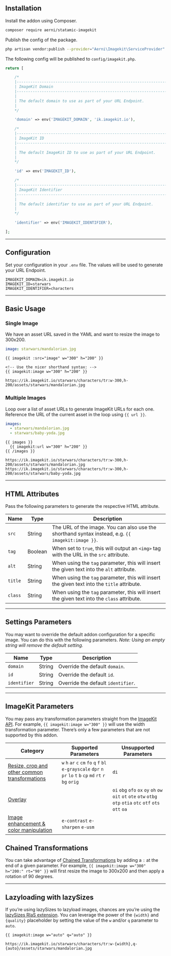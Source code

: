 ## Installation
Install the addon using Composer.

```bash
composer require aerni/statamic-imagekit
```

Publish the config of the package.

```bash
php artisan vendor:publish --provider="Aerni\Imagekit\ServiceProvider"
```

The following config will be published to `config/imagekit.php`.

```php
return [

    /*
    |--------------------------------------------------------------------------
    | ImageKit Domain
    |--------------------------------------------------------------------------
    |
    | The default domain to use as part of your URL Endpoint.
    |
    */

    'domain' => env('IMAGEKIT_DOMAIN', 'ik.imagekit.io'),

    /*
    |--------------------------------------------------------------------------
    | ImageKit ID
    |--------------------------------------------------------------------------
    |
    | The default ImageKit ID to use as part of your URL Endpoint.
    |
    */

    'id' => env('IMAGEKIT_ID'),

    /*
    |--------------------------------------------------------------------------
    | ImageKit Identifier
    |--------------------------------------------------------------------------
    |
    | The default identifier to use as part of your URL Endpoint.
    |
    */

    'identifier' => env('IMAGEKIT_IDENTIFIER'),

];
```

***

## Configuration
Set your configuration in your `.env` file. The values will be used to generate your URL Endpoint.

```env
IMAGEKIT_DOMAIN=ik.imagekit.io
IMAGEKIT_ID=starwars
IMAGEKIT_IDENTIFIER=characters
```

***

## Basic Usage

### Single Image
We have an asset URL saved in the YAML and want to resize the image to 300x200.

```yaml
image: starwars/mandalorian.jpg
```

```template
{{ imagekit :src="image" w="300" h="200" }}

<!-- Use the nicer shorthand syntax: -->
{{ imagekit:image w="300" h="200" }}
```

```output
https://ik.imagekit.io/starwars/characters/tr:w-300,h-200/assets/starwars/mandalorian.jpg
```

### Multiple Images
Loop over a list of asset URLs to generate ImageKit URLs for each one. Reference the URL of the current asset in the loop using `{{ url }}`.

```yaml
images:
  - starwars/mandalorian.jpg
  - starwars/baby-yoda.jpg
```

```template
{{ images }}
  {{ imagekit:url w="300" h="200" }}
{{ /images }}
```

```output
https://ik.imagekit.io/starwars/characters/tr:w-300,h-200/assets/starwars/mandalorian.jpg
https://ik.imagekit.io/starwars/characters/tr:w-300,h-200/assets/starwars/baby-yoda.jpg
```

***

## HTML Attributes
Pass the following parameters to generate the respective HTML attribute.

| Name | Type | Description |
|------|------|-------------|
| `src` | String | The URL of the image. You can also use the shorthand syntax instead, e.g. `{{ imagekit:image }}`. |
| `tag` | Boolean | When set to `true`, this will output an `<img>` tag with the URL in the `src` attribute. |
| `alt` | String | When using the `tag` parameter, this will insert the given text into the `alt` attribute. |
| `title` | String | When using the `tag` parameter, this will insert the given text into the `title` attribute. |
| `class` | String | When using the `tag` parameter, this will insert the given text into the `class` attribute. |

***

## Settings Parameters
You may want to override the default addon configuration for a specific image. You can do this with the following parameters. *Note: Using an empty string will remove the default setting.*

| Name | Type | Description |
|------|------|-------------|
| `domain` | String | Override the default `domain`. |
| `id` | String | Override the default `id`. |
| `identifier` | String | Override the default `identifier`. |

***

## ImageKit Parameters
You may pass any transformation parameters straight from the [ImageKit API](https://docs.imagekit.io/features/image-transformations). For example, `{{ imagekit:image w="300" }}` will use the width transformation parameter. There’s only a few parameters that are not supported by this addon.

| Category | Supported Parameters | Unsupported Parameters |
|----------|----------------------|------------------------|
| [Resize, crop and other common transformations](https://docs.imagekit.io/features/image-transformations/resize-crop-and-other-transformations) | `w` `h` `ar` `c` `cm` `fo` `q` `f` `bl` `e-grayscale` `dpr` `n` `pr` `lo` `t` `b` `cp` `md` `rt` `r` `bg` `orig` | `di` |
| [Overlay](https://docs.imagekit.io/features/image-transformations/overlay) | | `oi` `obg` `ofo` `ox` `oy` `oh` `ow` `oit` `ot` `ote` `otw` `otbg` `otp` `otia` `otc` `otf` `ots` `ott` `oa` |
| [Image enhancement & color manipulation](https://docs.imagekit.io/features/image-transformations/image-enhancement-and-color-manipulation) | `e-contrast` `e-sharpen` `e-usm` | |

## Chained Transformations
You can take advantage of [Chained Transformations](https://docs.imagekit.io/features/image-transformations/chained-transformations) by adding a `:` at the end of a given parameter. For example, `{{ imagekit:image w="300" h="200:" rt="90" }}` will first resize the image to 300x200 and then apply a rotation of 90 degrees.

***

## Lazyloading with lazySizes
If you’re using lazySizes to lazyload images, chances are you’re using the [lazySizes RIaS extension](https://github.com/aFarkas/lazysizes/tree/gh-pages/plugins/rias). You can leverage the power of the `{width}` and `{quality}` placeholder by setting the value of the `w` and/or `q` parameter to `auto`.


```template
{{ imagekit:image w="auto" q="auto" }}
```

```output
https://ik.imagekit.io/starwars/characters/tr:w-{width},q-{auto}/assets/starwars/mandalorian.jpg
```

